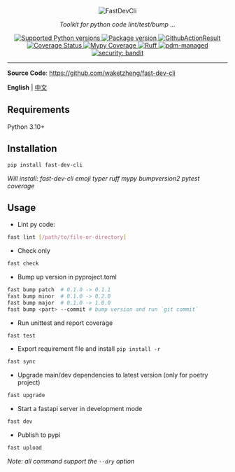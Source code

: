 <p align="center">
  <img src="https://fastdevcli.waketzheng.top/img/logo-margin/logo-teal.png" alt="FastDevCli">
</p>
<p align="center">
    <em>Toolkit for python code lint/test/bump ...</em>
</p>
<p align="center">
<a href="https://pypi.org/project/fast-dev-cli" target="_blank">
    <img src="https://img.shields.io/pypi/pyversions/fast-dev-cli.svg" alt="Supported Python versions">
</a>
<a href="https://pypi.org/project/fast-dev-cli" target="_blank">
    <img src="https://img.shields.io/pypi/v/fast-dev-cli?color=%2334D058&label=pypi%20package" alt="Package version">
</a>
<a href="https://github.com/waketzheng/fast-dev-cli/actions?query=workflow:ci" target="_blank">
    <img src="https://github.com/waketzheng/fast-dev-cli/workflows/ci/badge.svg" alt="GithubActionResult">
</a>
<a href="https://coveralls.io/github/waketzheng/fast-dev-cli?branch=main" target="_blank">
    <img src="https://coveralls.io/repos/github/waketzheng/fast-dev-cli/badge.svg?branch=main" alt="Coverage Status">
</a>
<a href="https://github.com/python/mypy" target="_blank">
    <img src="https://img.shields.io/badge/mypy-100%25-brightgreen.svg" alt="Mypy Coverage">
</a>
<a href="https://github.com/astral-sh/ruff" target="_blank">
    <img src="https://img.shields.io/endpoint?url=https://raw.githubusercontent.com/astral-sh/ruff/main/assets/badge/v2.json" alt="Ruff">
</a>
<a href="https://pdm-project.org/en/latest/" target="_blank">
    <img src="https://img.shields.io/badge/pdm-managed-blueviolet" alt="pdm-managed">
</a>
<a href="https://github.com/PyCQA/bandit" target="_blank">
    <img src="https://img.shields.io/badge/security-bandit-orange.svg" alt="security: bandit">
</a>
</p>

---

**Source Code**: <a href="https://github.com/waketzheng/fast-dev-cli" target="_blank">https://github.com/waketzheng/fast-dev-cli</a>

**English** | [中文](./README.zh.md)

## Requirements

Python 3.10+

## Installation

<div class="termy">

```bash
pip install fast-dev-cli
```
*Will install: fast-dev-cli emoji typer ruff mypy bumpversion2 pytest coverage*

</div>

## Usage

- Lint py code:
```bash
fast lint [/path/to/file-or-directory]
```
- Check only
```bash
fast check
```
- Bump up version in pyproject.toml
```bash
fast bump patch  # 0.1.0 -> 0.1.1
fast bump minor  # 0.1.0 -> 0.2.0
fast bump major  # 0.1.0 -> 1.0.0
fast bump <part> --commit # bump version and run `git commit`
```
- Run unittest and report coverage
```bash
fast test
```
- Export requirement file and install `pip install -r `
```bash
fast sync
```
- Upgrade main/dev dependencies to latest version (only for poetry project)
```bash
fast upgrade
```
- Start a fastapi server in development mode
```bash
fast dev
```
- Publish to pypi
```bash
fast upload
```
*Note: all command support the `--dry` option*
